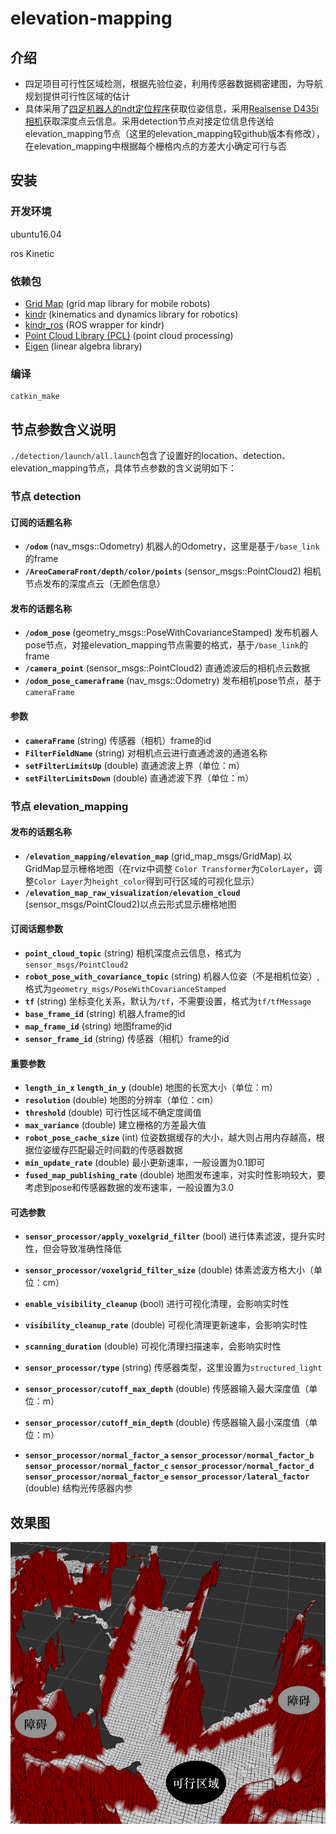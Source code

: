 # elevation-mapping

## 介绍
- 四足项目可行性区域检测，根据先验位姿，利用传感器数据稠密建图，为导航规划提供可行性区域的估计
- 具体采用了[四足机器人的ndt定位程序](https://gitee.com/csc105_slam_group/location)获取位姿信息，采用[Realsense D435i相机](https://gitee.com/sensors_and_external_devices_drive/realsense-ros)获取深度点云信息。采用detection节点对接定位信息传送给elevation_mapping节点（这里的elevation_mapping较github版本有修改），在elevation_mapping中根据每个栅格内点的方差大小确定可行与否

## 安装

### 开发环境

ubuntu16.04

ros Kinetic

### 依赖包

- [Grid Map](https://github.com/anybotics/grid_map) (grid map library for mobile robots)
- [kindr](http://github.com/anybotics/kindr) (kinematics and dynamics library for robotics)
- [kindr_ros](https://github.com/anybotics/kindr_ros) (ROS wrapper for kindr)
- [Point Cloud Library (PCL)](http://pointclouds.org/) (point cloud processing)
- [Eigen](http://eigen.tuxfamily.org) (linear algebra library)


### 编译
```
catkin_make
```

## 节点参数含义说明
`./detection/launch/all.launch`包含了设置好的location、detection、elevation_mapping节点，具体节点参数的含义说明如下：

### 节点 detection

#### 订阅的话题名称
* **`/odom`** (nav_msgs::Odometry) 机器人的Odometry，这里是基于`/base_link`的frame
* **`/AreoCameraFront/depth/color/points`** (sensor_msgs::PointCloud2) 相机节点发布的深度点云（无颜色信息）

#### 发布的话题名称
* **`/odom_pose`** (geometry_msgs::PoseWithCovarianceStamped) 发布机器人pose节点，对接elevation_mapping节点需要的格式，基于`/base_link`的frame
* **`/camera_point`** (sensor_msgs::PointCloud2) 直通滤波后的相机点云数据
* **`/odom_pose_cameraframe`** (nav_msgs::Odometry) 发布相机pose节点，基于`cameraFrame`

#### 参数
* **`cameraFrame`** (string) 传感器（相机）frame的id
* **`FilterFieldName`** (string) 对相机点云进行直通滤波的通道名称
* **`setFilterLimitsUp`** (double) 直通滤波上界（单位：m）
* **`setFilterLimitsDown`** (double) 直通滤波下界（单位：m）

### 节点 elevation_mapping

#### 发布的话题名称
* **`/elevation_mapping/elevation_map`** (grid_map_msgs/GridMap) 以GridMap显示栅格地图（在rviz中调整
`Color Transformer`为`ColorLayer`，调整`Color Layer`为`height_color`得到可行区域的可视化显示）
* **`/elevation_map_raw_visualization/elevation_cloud`** (sensor_msgs/PointCloud2)以点云形式显示栅格地图

#### 订阅话题参数
* **`point_cloud_topic`** (string) 相机深度点云信息，格式为`sensor_msgs/PointCloud2`
* **`robot_pose_with_covariance_topic`** (string) 机器人位姿（不是相机位姿）,格式为`geometry_msgs/PoseWithCovarianceStamped`
* **`tf`** (string) 坐标变化关系，默认为`/tf`，不需要设置，格式为`tf/tfMessage`
* **`base_frame_id`** (string) 机器人frame的id
* **`map_frame_id`** (string) 地图frame的id
* **`sensor_frame_id`** (string) 传感器（相机）frame的id

#### 重要参数
* **`length_in_x` `length_in_y`** (double) 地图的长宽大小（单位：m）
* **`resolution`** (double) 地图的分辨率（单位：cm）
* **`threshold`** (double) 可行性区域不确定度阈值
* **`max_variance`** (double) 建立栅格的方差最大值
* **`robot_pose_cache_size`** (int) 位姿数据缓存的大小，越大则占用内存越高，根据位姿缓存匹配最近时间戳的传感器数据
* **`min_update_rate`** (double) 最小更新速率，一般设置为0.1即可
* **`fused_map_publishing_rate`** (double) 地图发布速率，对实时性影响较大，要考虑到pose和传感器数据的发布速率，一般设置为3.0

#### 可选参数
* **`sensor_processor/apply_voxelgrid_filter`** (bool) 进行体素滤波，提升实时性，但会导致准确性降低
* **`sensor_processor/voxelgrid_filter_size`** (double) 体素滤波方格大小（单位：cm）

* **`enable_visibility_cleanup`** (bool) 进行可视化清理，会影响实时性
* **`visibility_cleanup_rate`** (double) 可视化清理更新速率，会影响实时性
* **`scanning_duration`** (double) 可视化清理扫描速率，会影响实时性

* **`sensor_processor/type`** (string) 传感器类型，这里设置为`structured_light`
* **`sensor_processor/cutoff_max_depth`** (double) 传感器输入最大深度值（单位：m）
* **`sensor_processor/cutoff_min_depth`** (double) 传感器输入最小深度值（单位：m）
* **`sensor_processor/normal_factor_a` `sensor_processor/normal_factor_b` `sensor_processor/normal_factor_c` `sensor_processor/normal_factor_d` `sensor_processor/normal_factor_e` `sensor_processor/lateral_factor`** (double) 结构光传感器内参

## 效果图

<img alt="node data" src="image/result.png" width="700">
































